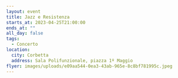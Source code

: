 ```yaml
---
layout: event
title: Jazz e Resistenza
starts_at: 2023-04-25T21:00:00
ends_at: ""
all_day: false
tags:
  - Concerto
location:
  city: Corbetta
  address: Sala Polifunzionale, piazza 1º Maggio
flyer: images/uploads/e09aa544-0ea3-43ab-965e-8c8bf781995c.jpeg
---
```

